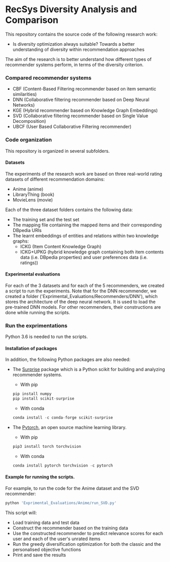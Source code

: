 # RecSys Diversity Analysis and Comparison

This repository contains the source code of the following research work:

* Is diversity optimization always suitable? Towards a better understanding of diversity within recommendation approaches

The aim of the research is to better understand how different types of recommender systems perform, in terms of the diversity criterion.

### Compared recommender systems

* CBF (Content-Based Filtering recommender based on item semantic similarities)
* DNN (Collaborative filtering recommender based on Deep Neural Networks)
* KGE (Hybrid recommender based on Knowledge Graph Embeddings)
* SVD (Collaborative filtering recommender based on Single Value Decomposition)
* UBCF (User Based Collaborative Filtering recommender)

### Code organization

This repository is organized in several subfolders.

#### Datasets

The experiments of the research work are based on three real-world rating datasets of different recommendation domains:

* Anime (anime)
* LibraryThing (book)
* MovieLens (movie)

Each of the three dataset folders contains the following data:

* The training set and the test set
* The mapping file containing the mapped items and their corresponding DBpedia URIs
* The learnt embeddings of entities and relations within two knowledge graphs:
  * ICKG (Item Content Knowledge Graph)
  * ICKG+UPKG (hybrid knowledge graph containing both item contents data (i.e. DBpedia properties) and user preferences data (i.e. ratings))

#### Experimental evaluations

For each of the 3 datasets and for each of the 5 recommenders, we created a script to run the experiments. Note that for the DNN recommender, we created a folder ('Exprimental_Evaluations/Recommenders/DNN'), which stores the architecture of the deep neural network. It is used to load the pre-trained DNN models. For other recommenders, their constructions are done while running the scripts.

### Run the exprimentations

Python 3.6 is needed to run the scripts.

#### Installation of packages
In addition, the following Python packages are also needed:

* The [Surprise](http://surpriselib.com/) package which is a Python scikit for building and analyzing recommender systems.
  * With pip
  ```python
  pip install numpy
  pip install scikit-surprise
  ```

  * With conda
  ```python
  conda install -c conda-forge scikit-surprise
  ```
* The [Pytorch](https://pytorch.org/get-started/locally/), an open source machine learning library.
  * With pip
  ```python
  pip3 install torch torchvision
  ```

  * With conda
  ```python
  conda install pytorch torchvision -c pytorch
    ```
#### Example for running the scripts.

For example, to run the code for the Anime dataset and the SVD recommender:

  ```Python
  python 'Exprimental_Evaluations/Anime/run_SVD.py'
  ```
This script will:
* Load training data and test data
* Construct the recommender based on the training data
* Use the constructed recommender to predict relevance scores for each user and each of the user's unrated items
* Run the greedy diversification optimization for both the classic and the personalised objective functions
* Print and save the results
